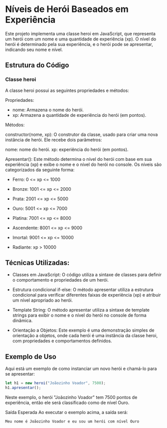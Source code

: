 # Níveis de Herói Baseados em Experiência
Este projeto implementa uma classe heroi em JavaScript, que representa um herói com um nome e uma quantidade de experiência (xp). O nível do herói é determinado pela sua experiência, e o herói pode se apresentar, indicando seu nome e nível.

## Estrutura do Código
### Classe heroi
A classe heroi possui as seguintes propriedades e métodos:

Propriedades:

- nome: Armazena o nome do herói.
- xp: Armazena a quantidade de experiência do herói (em pontos).

Métodos:

constructor(nome, xp): O construtor da classe, usado para criar uma nova instância de herói. Ele recebe dois parâmetros:

nome: nome do herói.
xp: experiência do herói (em pontos).

Apresentar(): Este método determina o nível do herói com base em sua experiência (xp) e exibe o nome e o nível do herói no console. Os níveis são categorizados da seguinte forma:

- Ferro: 0 <= xp <= 1000

- Bronze: 1001 <= xp <= 2000

- Prata: 2001 <= xp <= 5000

- Ouro: 5001 <= xp <= 7000

- Platina: 7001 <= xp <= 8000

- Ascendente: 8001 <= xp <= 9000

- Imortal: 9001 <= xp <= 10000

- Radiante: xp > 10000

## Técnicas Utilizadas:

- Classes em JavaScript: O código utiliza a sintaxe de classes para definir o comportamento e propriedades de um herói.

- Estrutura condicional if-else: O método apresentar utiliza a estrutura condicional para verificar diferentes faixas de experiência (xp) e atribuir um nível apropriado ao herói.

- Template String: O método apresentar utiliza a sintaxe de template strings para exibir o nome e o nível do herói no console de forma dinâmica.

- Orientação a Objetos: Este exemplo é uma demonstração simples de orientação a objetos, onde cada herói é uma instância da classe heroi, com propriedades e comportamentos definidos.

## Exemplo de Uso
Aqui está um exemplo de como instanciar um novo herói e chamá-lo para se apresentar:

```javascript
let h1 = new heroi("Joãozinho Voador", 7500);
h1.apresentar();
```

Neste exemplo, o herói "Joãozinho Voador" tem 7500 pontos de experiência, então ele será classificado como de nível Ouro.


Saída Esperada
Ao executar o exemplo acima, a saída será:

```bash
Meu nome é Joãozinho Voador e eu sou um herói com nível Ouro
```